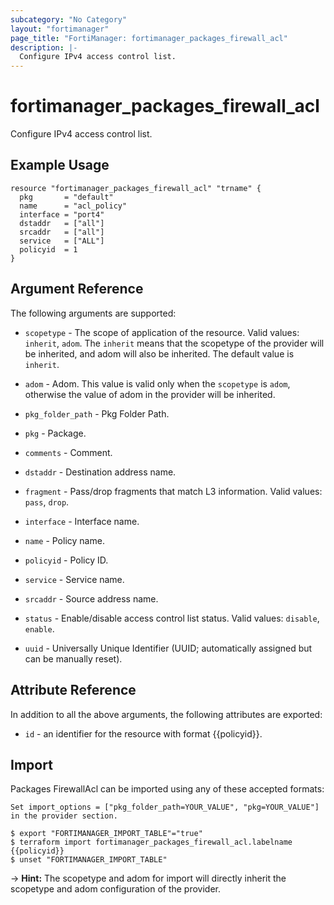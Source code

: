 ```yaml
---
subcategory: "No Category"
layout: "fortimanager"
page_title: "FortiManager: fortimanager_packages_firewall_acl"
description: |-
  Configure IPv4 access control list.
---
```


# fortimanager_packages_firewall_acl
Configure IPv4 access control list.

## Example Usage

```hcl
resource "fortimanager_packages_firewall_acl" "trname" {
  pkg       = "default"
  name      = "acl_policy"
  interface = "port4"
  dstaddr   = ["all"]
  srcaddr   = ["all"]
  service   = ["ALL"]
  policyid  = 1
}
```

## Argument Reference


The following arguments are supported:

* `scopetype` - The scope of application of the resource. Valid values: `inherit`, `adom`. The `inherit` means that the scopetype of the provider will be inherited, and adom will also be inherited. The default value is `inherit`.
* `adom` - Adom. This value is valid only when the `scopetype` is `adom`, otherwise the value of adom in the provider will be inherited.
* `pkg_folder_path` - Pkg Folder Path.
* `pkg` - Package.

* `comments` - Comment.
* `dstaddr` - Destination address name.
* `fragment` - Pass/drop fragments that match L3 information. Valid values: `pass`, `drop`.

* `interface` - Interface name.
* `name` - Policy name.
* `policyid` - Policy ID.
* `service` - Service name.
* `srcaddr` - Source address name.
* `status` - Enable/disable access control list status. Valid values: `disable`, `enable`.

* `uuid` - Universally Unique Identifier (UUID; automatically assigned but can be manually reset).


## Attribute Reference

In addition to all the above arguments, the following attributes are exported:
* `id` - an identifier for the resource with format {{policyid}}.

## Import

Packages FirewallAcl can be imported using any of these accepted formats:
```
Set import_options = ["pkg_folder_path=YOUR_VALUE", "pkg=YOUR_VALUE"] in the provider section.

$ export "FORTIMANAGER_IMPORT_TABLE"="true"
$ terraform import fortimanager_packages_firewall_acl.labelname {{policyid}}
$ unset "FORTIMANAGER_IMPORT_TABLE"
```
-> **Hint:** The scopetype and adom for import will directly inherit the scopetype and adom configuration of the provider.
